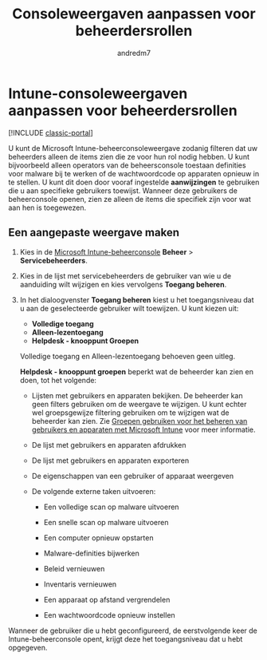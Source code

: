 ﻿---
title: Consoleweergaven aanpassen voor beheerdersrollen
description: U kunt dit onderwerp gebruiken om de Intune-beheerconsoleweergave zodanig filteren dat uw beheerders alleen de items zien die ze voor hun rol nodig hebben.
keywords: ''
author: andredm7
ms.author: andredm
manager: dougeby
ms.date: 12/27/2016
ms.topic: article
ms.prod: ''
ms.service: microsoft-intune
ms.technology: ''
ms.assetid: e0783eaa-67dc-410e-9e80-4d3aa72f36d8
ROBOTS: NOINDEX,NOFOLLOW
ms.reviewer: jeffgilb
ms.suite: ems
ms.custom: intune-classic
ms.openlocfilehash: bdc248689f586a44f4c84568b9d9f9c1fa3e059a
ms.sourcegitcommit: 5eba4bad151be32346aedc7cbb0333d71934f8cf
ms.translationtype: HT
ms.contentlocale: nl-NL
ms.lasthandoff: 04/16/2018
---
# <a name="customize-intune-console-views-according-to-admin-roles"></a>Intune-consoleweergaven aanpassen voor beheerdersrollen

[!INCLUDE [classic-portal](../includes/classic-portal.md)]

U kunt de Microsoft Intune-beheerconsoleweergave zodanig filteren dat uw beheerders alleen de items zien die ze voor hun rol nodig hebben. U kunt bijvoorbeeld alleen operators van de beheersconsole toestaan definities voor malware bij te werken of de wachtwoordcode op apparaten opnieuw in te stellen. U kunt dit doen door vooraf ingestelde **aanwijzingen** te gebruiken die u aan specifieke gebruikers toewijst. Wanneer deze gebruikers de beheerconsole openen, zien ze alleen de items die specifiek zijn voor wat aan hen is toegewezen.

## <a name="to-create-a-custom-view"></a>Een aangepaste weergave maken

1. Kies in de [Microsoft Intune-beheerconsole](https://manage.microsoft.com) **Beheer** &gt; **Servicebeheerders**.

2. Kies in de lijst met servicebeheerders de gebruiker van wie u de aanduiding wilt wijzigen en kies vervolgens **Toegang beheren**.

3. In het dialoogvenster **Toegang beheren** kiest u het toegangsniveau dat u aan de geselecteerde gebruiker wilt toewijzen. U kunt kiezen uit:

   -   **Volledige toegang**
   -   **Alleen-lezentoegang**
   -   **Helpdesk - knooppunt Groepen**

   Volledige toegang en Alleen-lezentoegang behoeven geen uitleg. <!--- **Helpdesk - Groups Node** allows users to choose from one of the following designations that provide custom levels of access to the Intune admin console:--->

   **Helpdesk - knooppunt groepen** beperkt wat de beheerder kan zien en doen, tot het volgende:

   -   Lijsten met gebruikers en apparaten bekijken. De beheerder kan geen filters gebruiken om de weergave te wijzigen. U kunt echter wel groepsgewijze filtering gebruiken om te wijzigen wat de beheerder kan zien. Zie [Groepen gebruiken voor het beheren van gebruikers en apparaten met Microsoft Intune](use-groups-to-manage-users-and-devices-with-microsoft-intune.md) voor meer informatie.

   -   De lijst met gebruikers en apparaten afdrukken

   -   De lijst met gebruikers en apparaten exporteren

   -   De eigenschappen van een gebruiker of apparaat weergeven

   -   De volgende externe taken uitvoeren:

       -   Een volledige scan op malware uitvoeren

       -   Een snelle scan op malware uitvoeren

       -   Een computer opnieuw opstarten

       -   Malware-definities bijwerken

       -   Beleid vernieuwen

       -   Inventaris vernieuwen

       -   Een apparaat op afstand vergrendelen

       -   Een wachtwoordcode opnieuw instellen

Wanneer de gebruiker die u hebt geconfigureerd, de eerstvolgende keer de Intune-beheerconsole opent, krijgt deze het toegangsniveau dat u hebt opgegeven.

